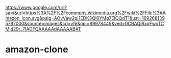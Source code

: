 https://www.google.com/url?sa=i&url=https%3A%2F%2Fcommons.wikimedia.org%2Fwiki%2FFile%3AAmazon_icon.svg&psig=AOvVaw2pI1EDK3Ql0YMg7ElQQdT1&ust=1692681395787000&source=images&cd=vfe&opi=89978449&ved=0CBAQjRxqFwoTCMid29r_7IADFQAAAAAdAAAAABAT
# amazon-clone
